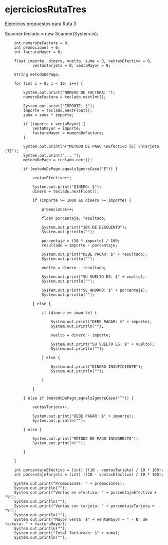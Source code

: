 # ejerciciosRutaTres
Ejercicios propuestos para Ruta 3

Scanner teclado = new Scanner(System.in);

        int numeroDeFactura = 0;
        int promociones = 0;
        int facturaMayor = 0;

        float importe, dinero, vuelto, suma = 0, ventasEfectivo = 0,
                ventasTarjeta = 0, ventaMayor = 0;

        String metodoDePago;

        for (int i = 0; i < 10; i++) {

            System.out.print("NÚMERO DE FACTURA: ");
            numeroDeFactura = teclado.nextInt();

            System.out.print("IMPORTE: $");
            importe = teclado.nextFloat();
            suma = suma + importe;

            if (importe > ventaMayor) {
                ventaMayor = importe;
                facturaMayor = numeroDeFactura;
            }

            System.out.println("METODO DE PAGO \nEfectivo [E] \nTarjeta [T]");
            System.out.print("... ");
            metodoDePago = teclado.next();

            if (metodoDePago.equalsIgnoreCase("E")) {

                ventasEfectivo++;

                System.out.print("DINERO: $");
                dinero = teclado.nextFloat();

                if (importe >= 1000 && dinero >= importe) {

                    promociones++;

                    float porcentaje, resultado;

                    System.out.print("10% DE DESCUENTO");
                    System.out.println("");

                    porcentaje = (10 * importe) / 100;
                    resultado = importe - porcentaje;

                    System.out.print("DEBE PAGAR: $" + resultado);
                    System.out.println("");

                    vuelto = dinero - resultado;

                    System.out.print("SU VUELTO ES: $" + vuelto);
                    System.out.println("");

                    System.out.print("SE AHORRÓ: $" + porcentaje);
                    System.out.println("");

                } else {

                    if (dinero >= importe) {

                        System.out.print("DEBE PAGAR: $" + importe);
                        System.out.println("");

                        vuelto = dinero - importe;

                        System.out.print("SU VUELTO ES: $" + vuelto);
                        System.out.println("");

                    } else {

                        System.out.print("DINERO INSUFICIENTE");
                        System.out.println("");

                    }

                }

            } else if (metodoDePago.equalsIgnoreCase("T")) {

                ventasTarjeta++;

                System.out.print("DEBE PAGAR: $" + importe);
                System.out.println("");

            } else {

                System.out.print("MÉTODO DE PAGO INCORRECTO");
                System.out.println("");

            }

        }

        int porcentajeEfectivo = (int) ((10 - ventasTarjeta) / 10 * 100);
        int porcentajeTarjeta = (int) ((10 - ventasEfectivo) / 10 * 100);

        System.out.print("Promociones: " + promociones);
        System.out.println("");
        System.out.print("Ventas en efectivo: " + porcentajeEfectivo + "%");
        System.out.println("");
        System.out.print("Ventas con tarjeta: " + porcentajeTarjeta + "%");
        System.out.println("");
        System.out.print("Mayor venta: $" + ventaMayor + " - N° de factura: " + facturaMayor);
        System.out.println("");
        System.out.print("Total facturado: $" + suma);
        System.out.println("");
